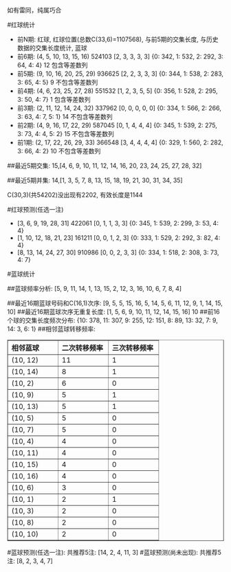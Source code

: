 <!-- 
.. title: 双色球2011108期(2011-09-15)数据分析报告
.. slug: slott-2011108-2011-09-15-report
.. date: 2011-09-16 08:00:00 UTC+08:00
.. tags: Lottery
.. link: 
.. description: 
.. type: text
-->

如有雷同，纯属巧合

<!-- TEASER_END-->

#红球统计

- 前N期: 红球, 红球位置(总数C(33,6)=1107568), 与前5期的交集长度, 与历史数据的交集长度统计, 蓝球
- 前6期: (4, 5, 10, 13, 15, 16) 524103 [2, 3, 3, 3, 3] {0: 342, 1: 532, 2: 292, 3: 64, 4: 4} 12 包含等差数列
- 前5期: (9, 10, 16, 20, 25, 29) 936625 [2, 2, 3, 3, 3] {0: 344, 1: 538, 2: 283, 3: 65, 4: 5} 9 不包含等差数列
- 前4期: (4, 6, 23, 25, 27, 28) 551532 [1, 2, 3, 5, 5] {0: 356, 1: 528, 2: 295, 3: 50, 4: 7} 1 包含等差数列
- 前3期: (2, 11, 12, 14, 24, 32) 337962 [0, 0, 0, 0, 0] {0: 334, 1: 566, 2: 266, 3: 63, 4: 7, 5: 1} 14 不包含等差数列
- 前2期: (4, 9, 16, 17, 22, 29) 587045 [0, 1, 4, 4, 4] {0: 345, 1: 539, 2: 275, 3: 73, 4: 4, 5: 2} 15 不包含等差数列
- 前1期: (2, 17, 22, 26, 29, 33) 366548 [3, 4, 4, 4, 4] {0: 329, 1: 560, 2: 282, 3: 66, 4: 2} 10 不包含等差数列

##最近5期交集:
15,[4, 6, 9, 10, 11, 12, 14, 16, 20, 23, 24, 25, 27, 28, 32]

##最近5期并集:
14,[1, 3, 5, 7, 8, 13, 15, 18, 19, 21, 30, 31, 34, 35]

C(30,3)(共54202)没出现有2202, 
有效长度是1144

#红球预测(任选一注)

- [3, 6, 9, 19, 28, 31] 422061 [0, 1, 1, 3, 3] {0: 345, 1: 539, 2: 299, 3: 53, 4: 4}
- [1, 10, 12, 18, 21, 23] 161211 [0, 0, 1, 2, 3] {0: 333, 1: 529, 2: 292, 3: 82, 4: 4}
- [8, 13, 14, 24, 27, 30] 910986 [0, 0, 2, 3, 3] {0: 334, 1: 518, 2: 308, 3: 73, 4: 7}

#蓝球统计

##蓝球频率分析:
[5, 9, 11, 14, 1, 13, 15, 2, 12, 3, 16, 10, 6, 7, 8, 4]

##最近16期蓝球号码和C(16,1)次序:
[9, 5, 5, 15, 16, 5, 14, 5, 6, 11, 12, 9, 1, 14, 15, 10]
##最近16期蓝球次序无重复长度:
[1, 5, 6, 9, 10, 11, 12, 14, 15, 16] 10
##前16个球的交集长度频次分布:
{10: 378, 11: 307, 9: 255, 12: 151, 8: 89, 13: 32, 7: 9, 14: 3, 6: 1}
##相邻蓝球转移频率:
<table border="1" class="table table-striped dataframe">
  <thead>
    <tr style="text-align: left;">
      <th style="min-width: 100px;">相邻蓝球</th>
      <th style="min-width: 100px;">二次转移频率</th>
      <th style="min-width: 100px;">三次转移频率</th>
    </tr>
  </thead>
  <tbody>
    <tr>
      <td> (10, 12)</td>
      <td> 11</td>
      <td> 1</td>
    </tr>
    <tr>
      <td> (10, 14)</td>
      <td>  8</td>
      <td> 1</td>
    </tr>
    <tr>
      <td>  (10, 2)</td>
      <td>  6</td>
      <td> 0</td>
    </tr>
    <tr>
      <td>  (10, 9)</td>
      <td>  5</td>
      <td> 1</td>
    </tr>
    <tr>
      <td> (10, 13)</td>
      <td>  5</td>
      <td> 1</td>
    </tr>
    <tr>
      <td>  (10, 5)</td>
      <td>  5</td>
      <td> 0</td>
    </tr>
    <tr>
      <td>  (10, 7)</td>
      <td>  5</td>
      <td> 0</td>
    </tr>
    <tr>
      <td>  (10, 4)</td>
      <td>  4</td>
      <td> 0</td>
    </tr>
    <tr>
      <td> (10, 11)</td>
      <td>  4</td>
      <td> 0</td>
    </tr>
    <tr>
      <td> (10, 15)</td>
      <td>  4</td>
      <td> 0</td>
    </tr>
    <tr>
      <td> (10, 16)</td>
      <td>  4</td>
      <td> 0</td>
    </tr>
    <tr>
      <td>  (10, 6)</td>
      <td>  3</td>
      <td> 0</td>
    </tr>
    <tr>
      <td>  (10, 1)</td>
      <td>  2</td>
      <td> 1</td>
    </tr>
    <tr>
      <td>  (10, 3)</td>
      <td>  2</td>
      <td> 0</td>
    </tr>
    <tr>
      <td>  (10, 8)</td>
      <td>  2</td>
      <td> 0</td>
    </tr>
    <tr>
      <td> (10, 10)</td>
      <td>  2</td>
      <td> 0</td>
    </tr>
  </tbody>
</table>
#蓝球预测(任选一注):
共推荐5注: [14, 2, 4, 11, 3]
#蓝球预测(尚未出现):
共推荐5注: [8, 2, 3, 4, 7]

